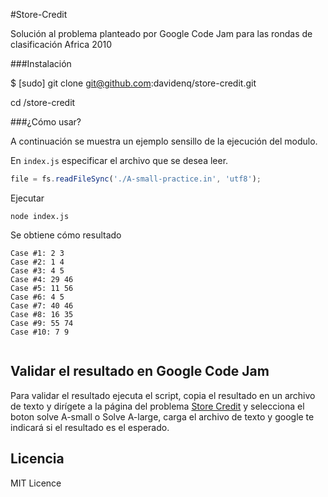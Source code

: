 
#Store-Credit

Solución al problema planteado por Google Code Jam para las rondas de clasificación Africa 2010

###Instalación

$ [sudo] git clone git@github.com:davidenq/store-credit.git

cd /store-credit

###¿Cómo usar?

A continuación se muestra un ejemplo sensillo de la ejecución del modulo.

En `index.js` especificar el archivo que se desea leer.

```js
file = fs.readFileSync('./A-small-practice.in', 'utf8');

```
Ejecutar
```
node index.js
```
Se obtiene cómo resultado
```
Case #1: 2 3
Case #2: 1 4
Case #3: 4 5
Case #4: 29 46
Case #5: 11 56
Case #6: 4 5
Case #7: 40 46
Case #8: 16 35
Case #9: 55 74
Case #10: 7 9


```
## Validar el resultado en Google Code Jam

Para validar el resultado ejecuta el script, copia el resultado en un archivo de texto y dirígete a la página del problema [Store Credit](https://code.google.com/codejam/contest/351101/dashboard#s=p0)
y selecciona el boton solve A-small o Solve A-large, carga el archivo de texto y google te indicará si el resultado es el esperado.

## Licencia

MIT Licence
